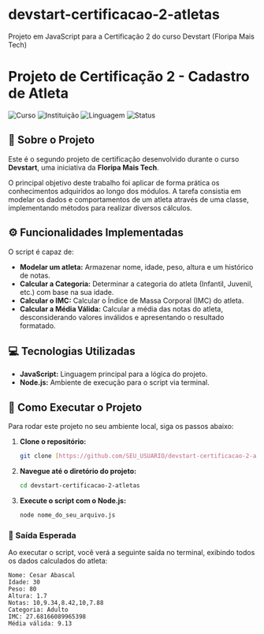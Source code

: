 # devstart-certificacao-2-atletas
Projeto em JavaScript para a Certificação 2 do curso Devstart (Floripa Mais Tech)

# Projeto de Certificação 2 - Cadastro de Atleta
![Curso](https://img.shields.io/badge/Curso-Devstart-blue)
![Instituição](https://img.shields.io/badge/Instituição-Floripa%20Mais%20Tech-orange)
![Linguagem](https://img.shields.io/badge/Linguagem-JavaScript-yellow)
![Status](https://img.shields.io/badge/Status-Concluído-brightgreen)

## 🎯 Sobre o Projeto

Este é o segundo projeto de certificação desenvolvido durante o curso **Devstart**, uma iniciativa da **Floripa Mais Tech**.

O principal objetivo deste trabalho foi aplicar de forma prática os conhecimentos adquiridos ao longo dos módulos. A tarefa consistia em modelar os dados e comportamentos de um atleta através de uma classe, implementando métodos para realizar diversos cálculos.

## ⚙️ Funcionalidades Implementadas

O script é capaz de:
* **Modelar um atleta:** Armazenar nome, idade, peso, altura e um histórico de notas.
* **Calcular a Categoria:** Determinar a categoria do atleta (Infantil, Juvenil, etc.) com base na sua idade.
* **Calcular o IMC:** Calcular o Índice de Massa Corporal (IMC) do atleta.
* **Calcular a Média Válida:** Calcular a média das notas do atleta, desconsiderando valores inválidos e apresentando o resultado formatado.

## 💻 Tecnologias Utilizadas

* **JavaScript:** Linguagem principal para a lógica do projeto.
* **Node.js:** Ambiente de execução para o script via terminal.

## 🚀 Como Executar o Projeto

Para rodar este projeto no seu ambiente local, siga os passos abaixo:

1.  **Clone o repositório:**
    ```bash
    git clone [https://github.com/SEU_USUARIO/devstart-certificacao-2-atletas.git](https://github.com/SEU_USUARIO/devstart-certificacao-2-atletas.git)
    ```

2.  **Navegue até o diretório do projeto:**
    ```bash
    cd devstart-certificacao-2-atletas
    ```

3.  **Execute o script com o Node.js:**
    ```bash
    node nome_do_seu_arquivo.js
    ```

### 📄 Saída Esperada

Ao executar o script, você verá a seguinte saída no terminal, exibindo todos os dados calculados do atleta:

```text
Nome: Cesar Abascal
Idade: 30
Peso: 80
Altura: 1.7
Notas: 10,9.34,8.42,10,7.88
Categoria: Adulto
IMC: 27.68166089965398
Média válida: 9.13
